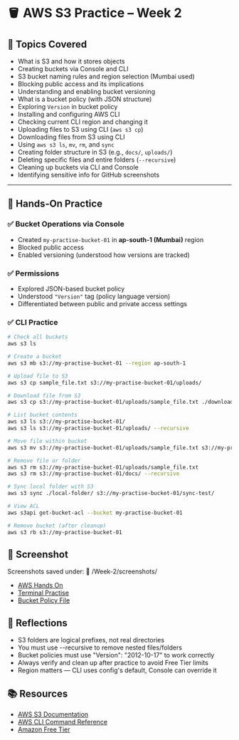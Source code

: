 # 🪣 AWS S3 Practice – Week 2

## 📌 Topics Covered

- What is S3 and how it stores objects
- Creating buckets via Console and CLI
- S3 bucket naming rules and region selection (Mumbai used)
- Blocking public access and its implications
- Understanding and enabling bucket versioning
- What is a bucket policy (with JSON structure)
- Exploring `Version` in bucket policy
- Installing and configuring AWS CLI
- Checking current CLI region and changing it
- Uploading files to S3 using CLI (`aws s3 cp`)
- Downloading files from S3 using CLI
- Using `aws s3 ls`, `mv`, `rm`, and `sync`
- Creating folder structure in S3 (e.g., `docs/`, `uploads/`)
- Deleting specific files and entire folders (`--recursive`)
- Cleaning up buckets via CLI and Console
- Identifying sensitive info for GitHub screenshots

---

## 🧪 Hands-On Practice

### ✅ Bucket Operations via Console
- Created `my-practise-bucket-01` in **ap-south-1 (Mumbai)** region
- Blocked public access
- Enabled versioning (understood how versions are tracked)

### ✅ Permissions
- Explored JSON-based bucket policy
- Understood `"Version"` tag (policy language version)
- Differentiated between public and private access settings

### ✅ CLI Practice

```bash
# Check all buckets
aws s3 ls

# Create a bucket
aws s3 mb s3://my-practise-bucket-01 --region ap-south-1

# Upload file to S3
aws s3 cp sample_file.txt s3://my-practise-bucket-01/uploads/

# Download file from S3
aws s3 cp s3://my-practise-bucket-01/uploads/sample_file.txt ./downloaded_file.txt

# List bucket contents
aws s3 ls s3://my-practise-bucket-01/
aws s3 ls s3://my-practise-bucket-01/uploads/ --recursive

# Move file within bucket
aws s3 mv s3://my-practise-bucket-01/uploads/sample_file.txt s3://my-practise-bucket-01/docs/sample_file.txt

# Remove file or folder
aws s3 rm s3://my-practise-bucket-01/uploads/sample_file.txt
aws s3 rm s3://my-practise-bucket-01/docs/ --recursive

# Sync local folder with S3
aws s3 sync ./local-folder/ s3://my-practise-bucket-01/sync-test/

# View ACL
aws s3api get-bucket-acl --bucket my-practise-bucket-01

# Remove bucket (after cleanup)
aws s3 rb s3://my-practise-bucket-01

```

## 📸 Screenshot
Screenshots saved under:
📂 /Week-2/screenshots/

- [AWS Hands On](./screenshots/AWS%20console/)
- [Terminal Practise](./screenshots/Terminal%20Screenshots/)
- [Bucket Policy File](./script/Bucket%20policy.txt)

## 🧠 Reflections
- S3 folders are logical prefixes, not real directories
- You must use --recursive to remove nested files/folders
- Bucket policies must use "Version": "2012-10-17" to work correctly
- Always verify and clean up after practice to avoid Free Tier limits
- Region matters — CLI uses config's default, Console can override it

## 📚 Resources 
- [AWS S3 Documentation](https://docs.aws.amazon.com/s3/)
- [AWS CLI Command Reference](https://docs.aws.amazon.com/cli/latest/reference/s3/)
- [Amazon Free Tier](https://aws.amazon.com/free/?all-free-tier.sort-by=item.additionalFields.SortRank&all-free-tier.sort-order=asc&awsf.Free%20Tier%20Types=*all&awsf.Free%20Tier%20Categories=*all)


